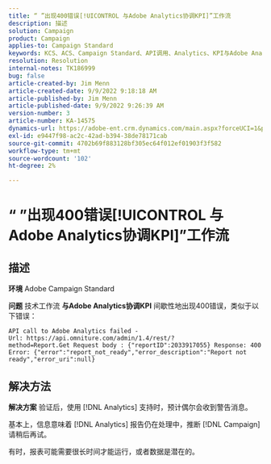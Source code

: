 ```yaml
---
title: “ ”出现400错误[!UICONTROL 与Adobe Analytics协调KPI]”工作流
description: 描述
solution: Campaign
product: Campaign
applies-to: Campaign Standard
keywords: KCS、ACS、Campaign Standard、API调用、Analytics、KPI与Adobe Analytics的协调、400错误
resolution: Resolution
internal-notes: TK186999
bug: false
article-created-by: Jim Menn
article-created-date: 9/9/2022 9:18:18 AM
article-published-by: Jim Menn
article-published-date: 9/9/2022 9:26:39 AM
version-number: 3
article-number: KA-14575
dynamics-url: https://adobe-ent.crm.dynamics.com/main.aspx?forceUCI=1&pagetype=entityrecord&etn=knowledgearticle&id=90e43d53-2030-ed11-9db1-0022480866ad
exl-id: e9447f98-ac2c-42ad-b394-38de78171cab
source-git-commit: 4702b69f883128bf305ec64f012ef01903f3f582
workflow-type: tm+mt
source-wordcount: '102'
ht-degree: 2%

---
```


# “ ”出现400错误[!UICONTROL 与Adobe Analytics协调KPI]”工作流

## 描述


<b>环境</b>
Adobe Campaign Standard

<b>问题</b>
技术工作流 <b>与Adobe Analytics协调KPI</b> 间歇性地出现400错误，类似于以下错误：

```
API call to Adobe Analytics failed - Url: https://api.omniture.com/admin/1.4/rest/?method=Report.Get Request body : {"reportID":2033917055} Response: 400 Error: {"error":"report_not_ready","error_description":"Report not ready","error_uri":null}
```

## 解决方法


<b>解决方案</b>
验证后，使用 [!DNL Analytics] 支持时，预计偶尔会收到警告消息。

基本上，信息意味着 [!DNL Analytics] 报告仍在处理中，推断 [!DNL Campaign] 请稍后再试。

有时，报表可能需要很长时间才能运行，或者数据是潜在的。
